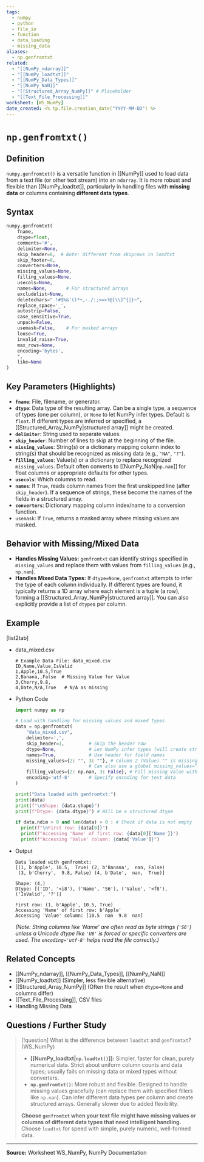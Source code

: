 ```yaml
---
tags:
  - numpy
  - python
  - file_io
  - function
  - data_loading
  - missing_data
aliases:
  - np.genfromtxt
related:
  - "[[NumPy_ndarray]]"
  - "[[NumPy_loadtxt]]"
  - "[[NumPy_Data_Types]]"
  - "[[NumPy_NaN]]"
  - "[[Structured_Array_NumPy]]" # Placeholder
  - "[[Text_File_Processing]]"
worksheet: [WS_NumPy]
date_created: <% tp.file.creation_date("YYYY-MM-DD") %>
---
```

# `np.genfromtxt()`

## Definition

`numpy.genfromtxt()` is a versatile function in [[NumPy]] used to load data from a text file (or other text stream) into an `ndarray`. It is more robust and flexible than [[NumPy_loadtxt]], particularly in handling files with **missing data** or columns containing **different data types**.

## Syntax

```python
numpy.genfromtxt(
    fname,
    dtype=float,
    comments='#',
    delimiter=None,
    skip_header=0,  # Note: different from skiprows in loadtxt
    skip_footer=0,
    converters=None,
    missing_values=None,
    filling_values=None,
    usecols=None,
    names=None,       # For structured arrays
    excludelist=None,
    deletechars=" !#$%&'()*+,-./:;<=>?@[\\]^{|}~",
    replace_space='_',
    autostrip=False,
    case_sensitive=True,
    unpack=False,
    usemask=False,    # For masked arrays
    loose=True,
    invalid_raise=True,
    max_rows=None,
    encoding='bytes',
    *,
    like=None
)
```

## Key Parameters (Highlights)

-   **`fname`**: File, filename, or generator.
-   **`dtype`**: Data type of the resulting array. Can be a single type, a sequence of types (one per column), or `None` to let NumPy infer types. Default is `float`. If different types are inferred or specified, a [[Structured_Array_NumPy|structured array]] might be created.
-   **`delimiter`**: String used to separate values.
-   **`skip_header`**: Number of lines to skip at the beginning of the file.
-   **`missing_values`**: String(s) or a dictionary mapping column index to string(s) that should be recognized as missing data (e.g., `"NA"`, `"?"`).
-   **`filling_values`**: Value(s) or a dictionary to replace recognized `missing_values`. Default often converts to [[NumPy_NaN|`np.nan`]] for float columns or appropriate defaults for other types.
-   **`usecols`**: Which columns to read.
-   **`names`**: If `True`, reads column names from the first unskipped line (after `skip_header`). If a sequence of strings, these become the names of the fields in a structured array.
-   **`converters`**: Dictionary mapping column index/name to a conversion function.
-   `usemask`: If `True`, returns a masked array where missing values are masked.

## Behavior with Missing/Mixed Data

- **Handles Missing Values:** `genfromtxt` can identify strings specified in `missing_values` and replace them with values from `filling_values` (e.g., `np.nan`).
- **Handles Mixed Data Types:** If `dtype=None`, `genfromtxt` attempts to infer the type of each column individually. If different types are found, it typically returns a 1D array where each element is a tuple (a row), forming a [[Structured_Array_NumPy|structured array]]. You can also explicitly provide a list of `dtype`s per column.

## Example

[list2tab]
- data_mixed.csv
	```text
	# Example Data File: data_mixed.csv
	ID,Name,Value,IsValid
	1,Apple,10.5,True
	2,Banana,,False  # Missing Value for Value
	3,Cherry,9.8,
	4,Date,N/A,True   # N/A as missing
	```
- Python Code
	```python
	import numpy as np

	# Load with handling for missing values and mixed types
	data = np.genfromtxt(
	    "data_mixed.csv",
	    delimiter=',',
	    skip_header=1,         # Skip the header row
	    dtype=None,            # Let NumPy infer types (will create structured array)
	    names=True,            # Use header for field names
	    missing_values={2: "", 3: ""}, # Column 2 (Value) "" is missing, Column 3 (IsValid) "" is missing
	                           # Can also use a global missing_values="N/A" for example
	    filling_values={2: np.nan, 3: False}, # Fill missing Value with NaN, missing IsValid with False
	    encoding='utf-8'       # Specify encoding for text data
	)

	print("Data loaded with genfromtxt:")
	print(data)
	print(f"\nShape: {data.shape}")
	print(f"Dtype: {data.dtype}") # Will be a structured dtype

	if data.ndim > 0 and len(data) > 0 : # Check if data is not empty
	  print(f"\nFirst row: {data[0]}")
	  print(f"Accessing 'Name' of first row: {data[0]['Name']}")
	  print(f"Accessing 'Value' column: {data['Value']}")
	```
- Output
	```text
	Data loaded with genfromtxt:
	[(1, b'Apple', 10.5,  True) (2, b'Banana',  nan, False)
	 (3, b'Cherry',  9.8, False) (4, b'Date',  nan,  True)]

	Shape: (4,)
	Dtype: [('ID', '<i8'), ('Name', 'S6'), ('Value', '<f8'), ('IsValid', '?')]

	First row: (1, b'Apple', 10.5, True)
	Accessing 'Name' of first row: b'Apple'
	Accessing 'Value' column: [10.5  nan  9.8  nan]
	```
	*(Note: String columns like 'Name' are often read as byte strings (`'S6'`) unless a Unicode dtype like `'U6'` is forced or specific converters are used. The `encoding='utf-8'` helps read the file correctly.)*

## Related Concepts
- [[NumPy_ndarray]], [[NumPy_Data_Types]], [[NumPy_NaN]]
- [[NumPy_loadtxt]] (Simpler, less flexible alternative)
- [[Structured_Array_NumPy]] (Often the result when `dtype=None` and columns differ)
- [[Text_File_Processing]], CSV files
- Handling Missing Data

## Questions / Further Study
>[!question] What is the difference between `loadtxt` and `genfromtxt`? (WS_NumPy)
> - **[[NumPy_loadtxt|`np.loadtxt()`]]:** Simpler, faster for clean, purely numerical data. Strict about uniform column counts and data types; usually fails on missing data or mixed types without converters.
> - **`np.genfromtxt()`:** More robust and flexible. Designed to handle missing values gracefully (can replace them with specified fillers like `np.nan`). Can infer different data types per column and create structured arrays. Generally slower due to added flexibility.
>
> **Choose `genfromtxt` when your text file might have missing values or columns of different data types that need intelligent handling.** Choose `loadtxt` for speed with simple, purely numeric, well-formed data.

---
**Source:** Worksheet WS_NumPy, NumPy Documentation